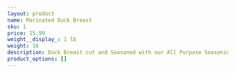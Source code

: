```yaml
---
layout: product
name: Marinated Duck Breast
sku: 1
price: 15.99
weight__display_: 1 lb
weight: 16
description: Duck Breast cut and Seasoned with our All Purpose Seasoning.
product_options: []
---
```

